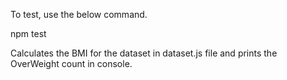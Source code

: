To test, use the below command.

npm test

Calculates the BMI for the dataset in dataset.js file and prints the OverWeight count in console.
